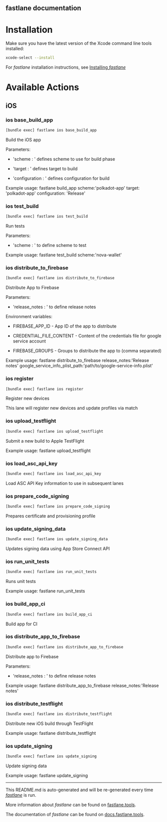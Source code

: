 fastlane documentation
----

# Installation

Make sure you have the latest version of the Xcode command line tools installed:

```sh
xcode-select --install
```

For _fastlane_ installation instructions, see [Installing _fastlane_](https://docs.fastlane.tools/#installing-fastlane)

# Available Actions

## iOS

### ios base_build_app

```sh
[bundle exec] fastlane ios base_build_app
```

Build the iOS app

Parameters:

- 'scheme : <value>' defines scheme to use for build phase

- 'target : <value>' defines target to build

- 'configuration : <value>' defines configuration for build

 

Example usage: fastlane build_app scheme:'polkadot-app' target: 'polkadot-app' configuration: 'Release' 

### ios test_build

```sh
[bundle exec] fastlane ios test_build
```

Run tests

Parameters:

- 'scheme : <value>' to define scheme to test

 

Example usage: fastlane test_build scheme:'nova-wallet'

### ios distribute_to_firebase

```sh
[bundle exec] fastlane ios distribute_to_firebase
```

Distribute App to Firebase

Parameters:

- 'release_notes : <value>' to define release notes

Environment variables:

- FIREBASE_APP_ID - App ID of the app to distribute

- CREDENTIAL_FILE_CONTENT - Content of the credentials file for google service account

- FIREBASE_GROUPS - Groups to distribute the app to (comma separated)

 

Example usage: fastlane distribute_to_firebase release_notes:'Release notes' google_service_info_plist_path:'path/to/google-service-info.plist'

### ios register

```sh
[bundle exec] fastlane ios register
```

Register new devices

This lane will register new devices and update profiles via match

### ios upload_testflight

```sh
[bundle exec] fastlane ios upload_testflight
```

Submit a new build to Apple TestFlight

Example usage: fastlane upload_testflight

### ios load_asc_api_key

```sh
[bundle exec] fastlane ios load_asc_api_key
```

Load ASC API Key information to use in subsequent lanes

### ios prepare_code_signing

```sh
[bundle exec] fastlane ios prepare_code_signing
```

Prepares certificate and provisioning profile

### ios update_signing_data

```sh
[bundle exec] fastlane ios update_signing_data
```

Updates signing data using App Store Connect API

### ios run_unit_tests

```sh
[bundle exec] fastlane ios run_unit_tests
```

Runs unit tests

Example usage: fastlane run_unit_tests

### ios build_app_ci

```sh
[bundle exec] fastlane ios build_app_ci
```

Build app for CI

### ios distribute_app_to_firebase

```sh
[bundle exec] fastlane ios distribute_app_to_firebase
```

Distribute app to Firebase

Parameters:

- 'release_notes : <value>' to define release notes

 

Example usage: fastlane distribute_app_to_firebase release_notes:'Release notes'

### ios distribute_testflight

```sh
[bundle exec] fastlane ios distribute_testflight
```

Distribute new iOS build through TestFlight

Example usage: fastlane distribute_testflight

### ios update_signing

```sh
[bundle exec] fastlane ios update_signing
```

Update signing data

Example usage: fastlane update_signing

----

This README.md is auto-generated and will be re-generated every time [_fastlane_](https://fastlane.tools) is run.

More information about _fastlane_ can be found on [fastlane.tools](https://fastlane.tools).

The documentation of _fastlane_ can be found on [docs.fastlane.tools](https://docs.fastlane.tools).
